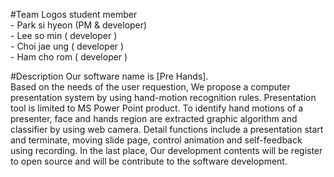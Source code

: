 #Team Logos
student member 
      <br>- Park si hyeon (PM & developer)
      <br>- Lee so min ( developer )
      <br>- Choi jae ung ( developer )
      <br>- Ham cho rom ( developer )

#Description
Our software name is [Pre Hands]. <br>
Based on the needs of the user requestion, We propose a computer presentation system by using hand-motion recognition rules. 
Presentation tool is limited to MS Power Point product.
To identify hand motions of a presenter, face and hands region are extracted graphic algorithm and classifier by using web camera. 
Detail functions include a presentation start and terminate, moving slide page, control animation and self-feedback using recording. 
In the last place, Our development contents will be register to open source and will be contribute to the software development.


